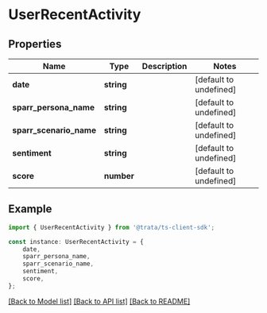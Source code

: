 # UserRecentActivity


## Properties

Name | Type | Description | Notes
------------ | ------------- | ------------- | -------------
**date** | **string** |  | [default to undefined]
**sparr_persona_name** | **string** |  | [default to undefined]
**sparr_scenario_name** | **string** |  | [default to undefined]
**sentiment** | **string** |  | [default to undefined]
**score** | **number** |  | [default to undefined]

## Example

```typescript
import { UserRecentActivity } from '@trata/ts-client-sdk';

const instance: UserRecentActivity = {
    date,
    sparr_persona_name,
    sparr_scenario_name,
    sentiment,
    score,
};
```

[[Back to Model list]](../README.md#documentation-for-models) [[Back to API list]](../README.md#documentation-for-api-endpoints) [[Back to README]](../README.md)

